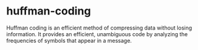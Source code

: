 # huffman-coding
Huffman coding is an efficient method of compressing data without losing information. It provides an efficient, unambiguous code by analyzing the frequencies of symbols that appear in a message.

